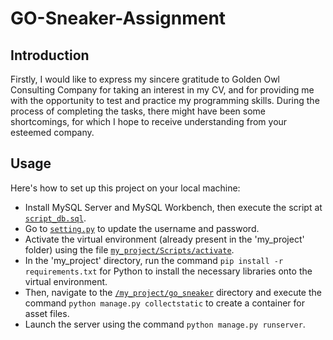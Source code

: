 # GO-Sneaker-Assignment

## Introduction
Firstly, I would like to express my sincere gratitude to Golden Owl Consulting Company for taking an interest in my CV, and for providing me with the opportunity to test and practice my programming skills. During the process of completing the tasks, there might have been some shortcomings, for which I hope to receive understanding from your esteemed company.

## Usage
Here's how to set up this project on your local machine:

- Install MySQL Server and MySQL Workbench, then execute the script at [`script_db.sql`](./my_project/script_db.sql).
- Go to [`setting.py`](./myproject/go_sneaker/go_sneaker/settings.py) to update the username and password.
- Activate the virtual environment (already present in the 'my_project' folder) using the file [`my_project/Scripts/activate`](./my_project/Scripts/activate).
- In the 'my_project' directory, run the command `pip install -r requirements.txt` for Python to install the necessary libraries onto the virtual environment.
- Then, navigate to the [`/my_project/go_sneaker`](./my_project/go_sneaker) directory and execute the command `python manage.py collectstatic` to create a container for asset files.
- Launch the server using the command `python manage.py runserver`.
